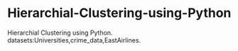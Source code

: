 # Hierarchial-Clustering-using-Python
Hierarchial Clustering using Python.
datasets:Universities,crime_data,EastAirlines.
